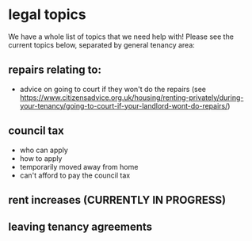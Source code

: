 # legal topics

We have a whole list of topics that we need help with! Please see the current topics below, separated by general tenancy area:

## repairs relating to: 
 - advice on going to court if they won't do the repairs (see https://www.citizensadvice.org.uk/housing/renting-privately/during-your-tenancy/going-to-court-if-your-landlord-wont-do-repairs/)
 
## council tax 
- who can apply
- how to apply
- temporarily moved away from home 
- can't afford to pay the council tax

## rent increases (CURRENTLY IN PROGRESS)

## leaving tenancy agreements
